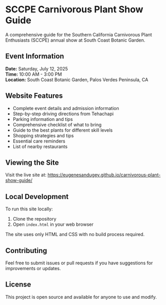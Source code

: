 # SCCPE Carnivorous Plant Show Guide

A comprehensive guide for the Southern California Carnivorous Plant Enthusiasts (SCCPE) annual show at South Coast Botanic Garden.

## Event Information

**Date:** Saturday, July 12, 2025  
**Time:** 10:00 AM - 3:00 PM  
**Location:** South Coast Botanic Garden, Palos Verdes Peninsula, CA

## Website Features

- Complete event details and admission information
- Step-by-step driving directions from Tehachapi
- Parking information and tips
- Comprehensive checklist of what to bring
- Guide to the best plants for different skill levels
- Shopping strategies and tips
- Essential care reminders
- List of nearby restaurants

## Viewing the Site

Visit the live site at: https://eugenesandugey.github.io/carnivorous-plant-show-guide/

## Local Development

To run this site locally:

1. Clone the repository
2. Open `index.html` in your web browser

The site uses only HTML and CSS with no build process required.

## Contributing

Feel free to submit issues or pull requests if you have suggestions for improvements or updates.

## License

This project is open source and available for anyone to use and modify.